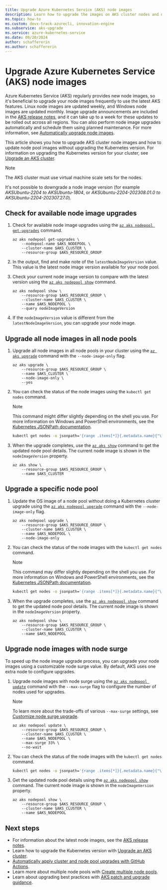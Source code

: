 ```yaml
---
title: Upgrade Azure Kubernetes Service (AKS) node images
description: Learn how to upgrade the images on AKS cluster nodes and node pools.
ms.topic: how-to
ms.custom: devx-track-azurecli, innovation-engine
ms.subservice: aks-upgrade
ms.service: azure-kubernetes-service
ms.date: 09/20/2024
author: schaffererin
ms.author: schaffererin
---
```


# Upgrade Azure Kubernetes Service (AKS) node images

Azure Kubernetes Service (AKS) regularly provides new node images, so it's beneficial to upgrade your node images frequently to use the latest AKS features. Linux node images are updated weekly, and Windows node images are updated monthly. Image upgrade announcements are included in the [AKS release notes](https://github.com/Azure/AKS/releases), and it can take up to a week for these updates to be rolled out across all regions. You can also perform node image upgrades automatically and schedule them using planned maintenance. For more information, see [Automatically upgrade node images][auto-upgrade-node-image].

This article shows you how to upgrade AKS cluster node images and how to update node pool images without upgrading the Kubernetes version. For information on upgrading the Kubernetes version for your cluster, see [Upgrade an AKS cluster][upgrade-cluster].

> [!NOTE]
> The AKS cluster must use virtual machine scale sets for the nodes.
>
> It's not possible to downgrade a node image version (for example *AKSUbuntu-2204 to AKSUbuntu-1804*, or *AKSUbuntu-2204-202308.01.0 to AKSUbuntu-2204-202307.27.0*).

## Check for available node image upgrades

1. Check for available node image upgrades using the [`az aks nodepool get-upgrades`][az-aks-nodepool-get-upgrades] command.

    ```azurecli-interactive
    az aks nodepool get-upgrades \
        --nodepool-name $AKS_NODEPOOL \
        --cluster-name $AKS_CLUSTER \
        --resource-group $AKS_RESOURCE_GROUP
    ```

1. In the output, find and make note of the `latestNodeImageVersion` value. This value is the latest node image version available for your node pool.
1. Check your current node image version to compare with the latest version using the [`az aks nodepool show`][az-aks-nodepool-show] command.

    ```azurecli-interactive
    az aks nodepool show \
        --resource-group $AKS_RESOURCE_GROUP \
        --cluster-name $AKS_CLUSTER \
        --name $AKS_NODEPOOL \
        --query nodeImageVersion
    ```

1. If the `nodeImageVersion` value is different from the `latestNodeImageVersion`, you can upgrade your node image.

## Upgrade all node images in all node pools

1. Upgrade all node images in all node pools in your cluster using the [`az aks upgrade`][az-aks-upgrade] command with the `--node-image-only` flag.

    ```text
    az aks upgrade \
        --resource-group $AKS_RESOURCE_GROUP \
        --name $AKS_CLUSTER \
        --node-image-only \
        --yes
    ```

1. You can check the status of the node images using the `kubectl get nodes` command.

    > [!NOTE]
    > This command might differ slightly depending on the shell you use. For more information on Windows and PowerShell environments, see the [Kubernetes JSONPath documentation][kubernetes-json-path].

    ```bash
    kubectl get nodes -o jsonpath='{range .items[*]}{.metadata.name}{"\t"}{.metadata.labels.kubernetes\.azure\.com\/node-image-version}{"\n"}{end}'
    ```

1. When the upgrade completes, use the [`az aks show`][az-aks-show] command to get the updated node pool details. The current node image is shown in the `nodeImageVersion` property.

    ```azurecli-interactive
    az aks show \
        --resource-group $AKS_RESOURCE_GROUP \
        --name $AKS_CLUSTER
    ```

## Upgrade a specific node pool

1. Update the OS image of a node pool without doing a Kubernetes cluster upgrade using the [`az aks nodepool upgrade`][az-aks-nodepool-upgrade] command with the `--node-image-only` flag.

    ```azurecli-interactive
    az aks nodepool upgrade \
        --resource-group $AKS_RESOURCE_GROUP \
        --cluster-name $AKS_CLUSTER \
        --name $AKS_NODEPOOL \
        --node-image-only
    ```

1. You can check the status of the node images with the `kubectl get nodes` command.

    > [!NOTE]
    > This command may differ slightly depending on the shell you use. For more information on Windows and PowerShell environments, see the [Kubernetes JSONPath documentation][kubernetes-json-path].

    ```bash
    kubectl get nodes -o jsonpath='{range .items[*]}{.metadata.name}{"\t"}{.metadata.labels.kubernetes\.azure\.com\/node-image-version}{"\n"}{end}'
    ```

1. When the upgrade completes, use the [`az aks nodepool show`][az-aks-nodepool-show] command to get the updated node pool details. The current node image is shown in the `nodeImageVersion` property.

    ```azurecli-interactive
    az aks nodepool show \
        --resource-group $AKS_RESOURCE_GROUP \
        --cluster-name $AKS_CLUSTER \
        --name $AKS_NODEPOOL
    ```

## Upgrade node images with node surge

To speed up the node image upgrade process, you can upgrade your node images using a customizable node surge value. By default, AKS uses one extra node to configure upgrades.

1. Upgrade node images with node surge using the [`az aks nodepool update`][az-aks-nodepool-update] command with the `--max-surge` flag to configure the number of nodes used for upgrades.

    > [!NOTE]
    > To learn more about the trade-offs of various `--max-surge` settings, see [Customize node surge upgrade][max-surge].

    ```azurecli-interactive
    az aks nodepool update \
        --resource-group $AKS_RESOURCE_GROUP \
        --cluster-name $AKS_CLUSTER \
        --name $AKS_NODEPOOL \
        --max-surge 33% \
        --no-wait
    ```

1. You can check the status of the node images with the `kubectl get nodes` command.

    ```bash
    kubectl get nodes -o jsonpath='{range .items[*]}{.metadata.name}{"\t"}{.metadata.labels.kubernetes\.azure\.com\/node-image-version}{"\n"}{end}'
    ```

1. Get the updated node pool details using the [`az aks nodepool show`][az-aks-nodepool-show] command. The current node image is shown in the `nodeImageVersion` property.

    ```azurecli-interactive
    az aks nodepool show \
        --resource-group $AKS_RESOURCE_GROUP \
        --cluster-name $AKS_CLUSTER \
        --name $AKS_NODEPOOL
    ```

## Next steps

- For information about the latest node images, see the [AKS release notes](https://github.com/Azure/AKS/releases).
- Learn how to upgrade the Kubernetes version with [Upgrade an AKS cluster][upgrade-cluster].
- [Automatically apply cluster and node pool upgrades with GitHub Actions][github-schedule].
- Learn more about multiple node pools with [Create multiple node pools][use-multiple-node-pools].
- Learn about upgrading best practices with [AKS patch and upgrade guidance][upgrade-operators-guide].

<!-- LINKS - external -->
[kubernetes-json-path]: https://kubernetes.io/docs/reference/kubectl/jsonpath/

<!-- LINKS - internal -->
[upgrade-cluster]: upgrade-aks-cluster.md
[github-schedule]: node-upgrade-github-actions.md
[use-multiple-node-pools]: create-node-pools.md
[max-surge]: upgrade-aks-cluster.md#customize-node-surge-upgrade
[auto-upgrade-node-image]: auto-upgrade-node-image.md
[az-aks-nodepool-get-upgrades]: /cli/azure/aks/nodepool#az_aks_nodepool_get_upgrades
[az-aks-nodepool-show]: /cli/azure/aks/nodepool#az_aks_nodepool_show
[az-aks-nodepool-upgrade]: /cli/azure/aks/nodepool#az_aks_nodepool_upgrade
[az-aks-nodepool-update]: /cli/azure/aks/nodepool#az_aks_nodepool_update
[az-aks-upgrade]: /cli/azure/aks#az_aks_upgrade
[az-aks-show]: /cli/azure/aks#az_aks_show
[upgrade-operators-guide]: /azure/architecture/operator-guides/aks/aks-upgrade-practices